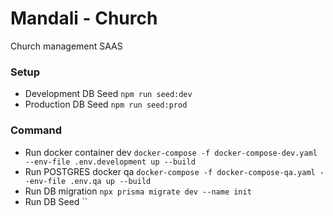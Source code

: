 # Mandali - Church 
Church management SAAS

### Setup
- Development DB Seed `npm run seed:dev`
- Production DB Seed `npm run seed:prod`

### Command
- Run docker container dev  `docker-compose -f docker-compose-dev.yaml --env-file .env.development up --build`
- Run POSTGRES docker qa  `docker-compose -f docker-compose-qa.yaml --env-file .env.qa up --build`
- Run DB migration `npx prisma migrate dev --name init`
- Run DB Seed ``